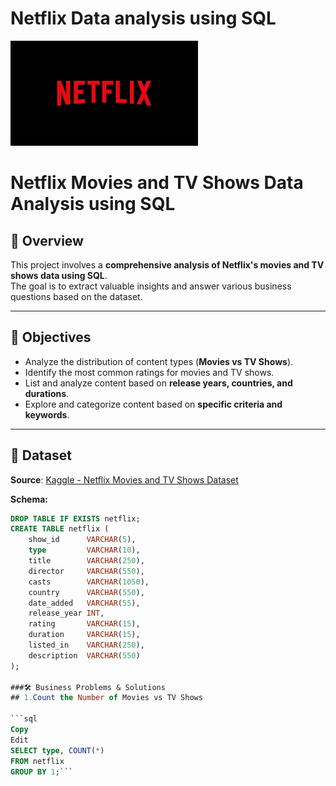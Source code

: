 # Netflix Data analysis using SQL
![Netflix](https://github.com/Vinayaak42/Netflix-Data-analysis-using-SQL-/blob/main/netflix.png)

# Netflix Movies and TV Shows Data Analysis using SQL

## 📌 Overview
This project involves a **comprehensive analysis of Netflix's movies and TV shows data using SQL**.  
The goal is to extract valuable insights and answer various business questions based on the dataset.

---

## 🎯 Objectives
- Analyze the distribution of content types (**Movies vs TV Shows**).
- Identify the most common ratings for movies and TV shows.
- List and analyze content based on **release years, countries, and durations**.
- Explore and categorize content based on **specific criteria and keywords**.

---

## 📂 Dataset
**Source**: [Kaggle - Netflix Movies and TV Shows Dataset](https://www.kaggle.com/shivamb/netflix-shows)  

**Schema:**
```sql
DROP TABLE IF EXISTS netflix;
CREATE TABLE netflix (
    show_id      VARCHAR(5),
    type         VARCHAR(10),
    title        VARCHAR(250),
    director     VARCHAR(550),
    casts        VARCHAR(1050),
    country      VARCHAR(550),
    date_added   VARCHAR(55),
    release_year INT,
    rating       VARCHAR(15),
    duration     VARCHAR(15),
    listed_in    VARCHAR(250),
    description  VARCHAR(550)
);

###🛠 Business Problems & Solutions
## 1.Count the Number of Movies vs TV Shows

```sql
Copy
Edit
SELECT type, COUNT(*) 
FROM netflix 
GROUP BY 1;```
